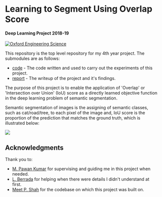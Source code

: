 # Learning to Segment Using Overlap Score
#### Deep Learning Project 2018-19
[![Oxford Engineering Science](https://www.eng.ox.ac.uk/images/logo.svg)](https://www.eng.ox.ac.uk/)

This repository is the top level repository for my 4th year project. The submodules are as follows:
* [code](https://github.com/HMellor/4YP_code) - The code written and used to carry out the experiments of this project.
* [report](https://github.com/HMellor/4YP_report) - The writeup of the project and it's findings.

The purpose of this project is to enable the application of 'Overlap' or 'Intersection over Union' (IoU) score as a directly learned objective function in the deep learning problem of semantic segmentation.

Semantic segmentation of images is the assigning of semantic classes, such as cat/road/tree, to each pixel of the image and, IoU score is the proportion of the prediction that matches the ground truth, which is illustrated below: 

![](https://www.pyimagesearch.com/wp-content/uploads/2016/09/iou_equation.png)

## Acknowledgments

Thank you to:
* [M. Pawan Kumar](http://mpawankumar.info/) for supervising and guiding me in this project when needed.
* [L. Berrada](https://github.com/lberrada) for helping when there were details I didn't understand at first.
* [Meet P. Shah](https://github.com/meetshah1995/pytorch-semseg) for the codebase on which this project was built on.
